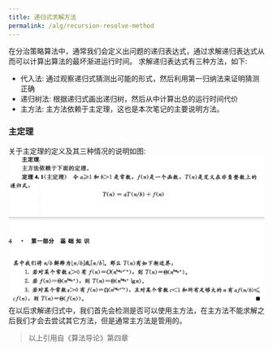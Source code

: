 ```yaml
---
title: 递归式求解方法
permalink: /alg/recursion-resolve-method
---
```


在分治策略算法中，通常我们会定义出问题的递归表达式，通过求解递归表达式从而可以计算出算法的最坏渐进运行时间。
求解递归表达式有三种方法，如下:
* 代入法: 通过观察递归式猜测出可能的形式，然后利用第一归纳法来证明猜测正确
* 递归树法: 根据递归式画出递归树，然后从中计算出总的运行时间代价
* 主方法: 主方法依赖于主定理，这也是本次笔记的主要说明方法。

### 主定理
关于主定理的定义及其三种情况的说明如图: ![](/assets/images/recursion-resolve-method-1.png)
在以后求解递归式中，我们首先会检测是否可以使用主方法，在主方法不能求解之后我们才会去尝试其它方法，但是通常主方法是管用的。

> 以上引用自《算法导论》第四章